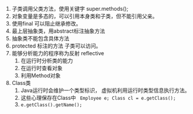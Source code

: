 1. 子类调用父类方法，使用关键字 super.methods();
2. 对象变量是多态的，可以引用本身类和子类，但不能引用父亲。
3. 使用final 可以阻止继承修改。
4. 最上层抽象类，用abstract标注抽象方法
5. 抽象类不能包含具体方法
6. protected 标注的方法 子类可以访问。
7. 能够分析能力的程序称为反射 reflective
   1. 在运行时分析类的能力
   2. 在运行时查看对象
   3. 利用Method对象
8. Class类
   1. Java运行时会维护一个类型标识， 虚拟机利用运行时类型信息执行方法。
   2. 这些心理保存在Class中 `` Employee e; Class cl = e.getClass();`` 
   3. `e.getClass().getName();`